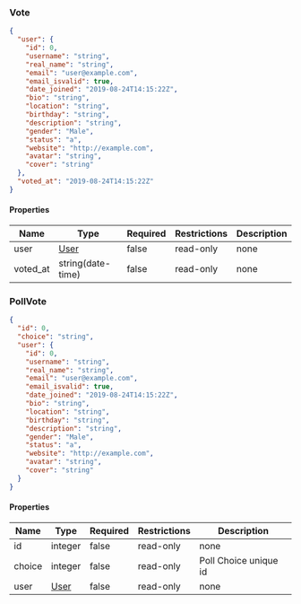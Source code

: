 <h3 id="tocS_Vote">Vote</h3>
<!-- backwards compatibility -->
<a id="schemavote"></a>
<a id="schema_Vote"></a>
<a id="tocSvote"></a>
<a id="tocsvote"></a>

```json
{
  "user": {
    "id": 0,
    "username": "string",
    "real_name": "string",
    "email": "user@example.com",
    "email_isvalid": true,
    "date_joined": "2019-08-24T14:15:22Z",
    "bio": "string",
    "location": "string",
    "birthday": "string",
    "description": "string",
    "gender": "Male",
    "status": "a",
    "website": "http://example.com",
    "avatar": "string",
    "cover": "string"
  },
  "voted_at": "2019-08-24T14:15:22Z"
}

```

#### Properties

|Name|Type|Required|Restrictions|Description|
|---|---|---|---|---|
|user|[User](#schemauser)|false|read-only|none|
|voted_at|string(date-time)|false|read-only|none|


<h3 id="tocS_PollVote">PollVote</h3>
<!-- backwards compatibility -->
<a id="schemapollvote"></a>
<a id="schema_PollVote"></a>
<a id="tocSpollvote"></a>
<a id="tocspollvote"></a>

```json
{
  "id": 0,
  "choice": "string",
  "user": {
    "id": 0,
    "username": "string",
    "real_name": "string",
    "email": "user@example.com",
    "email_isvalid": true,
    "date_joined": "2019-08-24T14:15:22Z",
    "bio": "string",
    "location": "string",
    "birthday": "string",
    "description": "string",
    "gender": "Male",
    "status": "a",
    "website": "http://example.com",
    "avatar": "string",
    "cover": "string"
  }
}

```

#### Properties

|Name|Type|Required|Restrictions|Description|
|---|---|---|---|---|
|id|integer|false|read-only|none|
|choice|integer|false|read-only|Poll Choice unique id|
|user|[User](#schemauser)|false|read-only|none|